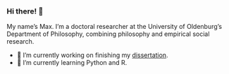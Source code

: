 ### Hi there! 👋

My name’s Max. I’m a doctoral researcher at the University of Oldenburg’s Department of Philosophy, combining philosophy and empirical social research. 

- 🔭 I’m currently working on finishing my [dissertation](https://github.com/alephmembeth/need-dissertation).
- 🌱 I’m currently learning Python and R.

<!--
**alephmembeth/alephmembeth** is a ✨ _special_ ✨ repository because its `README.md` (this file) appears on your GitHub profile.

Here are some ideas to get you started:

- 👯 I’m looking to collaborate on ...
- 🤔 I’m looking for help with ...
- 💬 Ask me about ...
- 📫 How to reach me: ...
- 😄 Pronouns: ...
- ⚡ Fun fact: ...
-->
